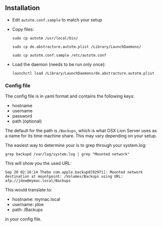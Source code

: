 Installation
------------

- Edit `autotm.conf.sample` to match your setup
- Copy files:

    `sudo cp autotm /usr/local/bin/`

    `sudo cp de.abstracture.autotm.plist /Library/LaunchDaemons/`
    
    `sudo cp autotm.conf.sample /etc/autotm.conf`

- Load the daemon (needs to be run only once):

    `launchctl load /Library/LaunchDaemons/de.abstracture.autotm.plist`

### Config file

The config file is in yaml format and contains the following keys:

 - hostname
 - username
 - password
 - path (optional)

The default for the path is `/Backups`, which is what OSX Lion Server uses as a name for its time machine share. This may vary depending on your setup.

The easiest way to determine your is to grep through your system.log:

`grep backupd /var/log/system.log | grep "Mounted network"`

This will show you the used URL:

`Sep 20 02:16:14 Thebe com.apple.backupd[92971]: Mounted network destination at mountpoint: /Volumes/Backups using URL: afp://jdoe@mymac.local/Backups`

This would translate to:

 - hostname: mymac.local
 - username: jdoe
 - path: /Backups

in your config file.

